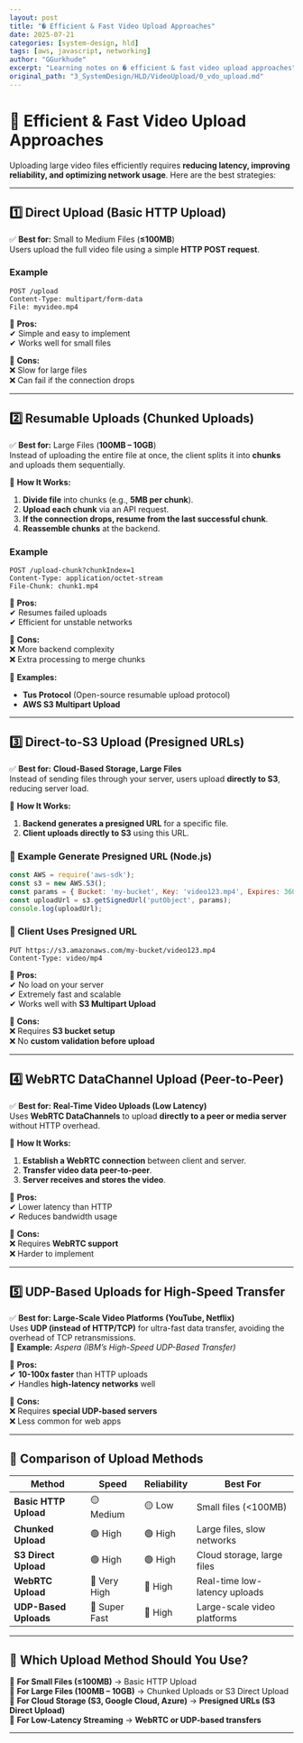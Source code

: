 ```yaml
---
layout: post
title: "� Efficient & Fast Video Upload Approaches"
date: 2025-07-21
categories: [system-design, hld]
tags: [aws, javascript, networking]
author: "GGurkhude"
excerpt: "Learning notes on � efficient & fast video upload approaches"
original_path: "3_SystemDesign/HLD/VideoUpload/0_vdo_upload.md"
---
```


# 🚀 Efficient & Fast Video Upload Approaches

Uploading large video files efficiently requires **reducing latency, improving reliability, and optimizing network usage**. Here are the best strategies:

---

## 1️⃣ Direct Upload (Basic HTTP Upload)
✅ **Best for:** Small to Medium Files (**≤100MB**)  
Users upload the full video file using a simple **HTTP POST request**.
### Example
```http
POST /upload
Content-Type: multipart/form-data
File: myvideo.mp4
```
🔹 **Pros:**  
✔ Simple and easy to implement  
✔ Works well for small files  

🔹 **Cons:**  
❌ Slow for large files  
❌ Can fail if the connection drops  

---

## 2️⃣ Resumable Uploads (Chunked Uploads)
✅ **Best for:** Large Files (**100MB – 10GB**)  
Instead of uploading the entire file at once, the client splits it into **chunks** and uploads them sequentially.

🔹 **How It Works:**  
1. **Divide file** into chunks (e.g., **5MB per chunk**).  
2. **Upload each chunk** via an API request.  
3. **If the connection drops, resume from the last successful chunk**.  
4. **Reassemble chunks** at the backend.  
### Example
```http
POST /upload-chunk?chunkIndex=1
Content-Type: application/octet-stream
File-Chunk: chunk1.mp4
```
🔹 **Pros:**  
✔ Resumes failed uploads  
✔ Efficient for unstable networks  

🔹 **Cons:**  
❌ More backend complexity  
❌ Extra processing to merge chunks  

📌 **Examples:**  
- **Tus Protocol** (Open-source resumable upload protocol)  
- **AWS S3 Multipart Upload**  

---

## 3️⃣ Direct-to-S3 Upload (Presigned URLs)
✅ **Best for:** **Cloud-Based Storage, Large Files**  
Instead of sending files through your server, users upload **directly to S3**, reducing server load.

🔹 **How It Works:**  
1. **Backend generates a presigned URL** for a specific file.  
2. **Client uploads directly to S3** using this URL.  
### 📌 Example Generate Presigned URL (Node.js)
```js
const AWS = require('aws-sdk');
const s3 = new AWS.S3();
const params = { Bucket: 'my-bucket', Key: 'video123.mp4', Expires: 3600 };
const uploadUrl = s3.getSignedUrl('putObject', params);
console.log(uploadUrl);
```
### 📌 Client Uses Presigned URL
```http 
PUT https://s3.amazonaws.com/my-bucket/video123.mp4
Content-Type: video/mp4
```
🔹 **Pros:**  
✔ No load on your server  
✔ Extremely fast and scalable  
✔ Works well with **S3 Multipart Upload**  

🔹 **Cons:**  
❌ Requires **S3 bucket setup**  
❌ No **custom validation before upload**  

---

## 4️⃣ WebRTC DataChannel Upload (Peer-to-Peer)
✅ **Best for:** **Real-Time Video Uploads (Low Latency)**  
Uses **WebRTC DataChannels** to upload **directly to a peer or media server** without HTTP overhead.

🔹 **How It Works:**  
1. **Establish a WebRTC connection** between client and server.  
2. **Transfer video data peer-to-peer**.  
3. **Server receives and stores the video**.  

🔹 **Pros:**  
✔ Lower latency than HTTP  
✔ Reduces bandwidth usage  

🔹 **Cons:**  
❌ Requires **WebRTC support**  
❌ Harder to implement  

---

## 5️⃣ UDP-Based Uploads for High-Speed Transfer
✅ **Best for:** **Large-Scale Video Platforms (YouTube, Netflix)**  
Uses **UDP (instead of HTTP/TCP)** for ultra-fast data transfer, avoiding the overhead of TCP retransmissions.  
📌 **Example:** *Aspera (IBM’s High-Speed UDP-Based Transfer)*  

🔹 **Pros:**  
✔ **10-100x faster** than HTTP uploads  
✔ Handles **high-latency networks** well  

🔹 **Cons:**  
❌ Requires **special UDP-based servers**  
❌ Less common for web apps  

---

## 🔹 Comparison of Upload Methods

| **Method**         | **Speed**   | **Reliability** | **Best For** |
|-------------------|------------|----------------|-------------|
| **Basic HTTP Upload** | 🟡 Medium  | 🟡 Low  | Small files (<100MB) |
| **Chunked Upload** | 🟢 High  | 🟢 High  | Large files, slow networks |
| **S3 Direct Upload** | 🟢 High  | 🟢 High  | Cloud storage, large files |
| **WebRTC Upload** | 🔵 Very High  | 🔵 High  | Real-time low-latency uploads |
| **UDP-Based Uploads** | 🔵 Super Fast  | 🔵 High  | Large-scale video platforms |

---

## 🚀 Which Upload Method Should You Use?

📌 **For Small Files (≤100MB)** → Basic HTTP Upload  
📌 **For Large Files (100MB – 10GB)** → Chunked Uploads or S3 Direct Upload  
📌 **For Cloud Storage (S3, Google Cloud, Azure)** → **Presigned URLs (S3 Direct Upload)**  
📌 **For Low-Latency Streaming** → **WebRTC or UDP-based transfers**  

---
